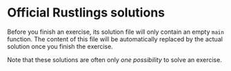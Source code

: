 # Official Rustlings solutions

Before you finish an exercise, its solution file will only contain an empty `main` function.
The content of this file will be automatically replaced by the actual solution once you finish the exercise.

Note that these solutions are often only _one possibility_ to solve an exercise.
